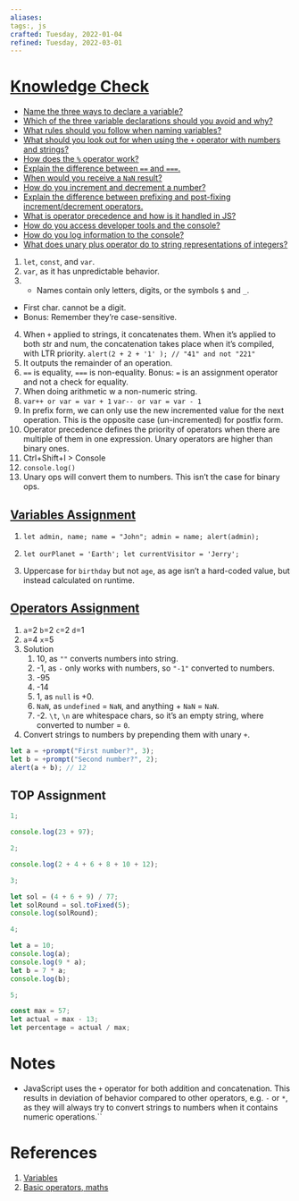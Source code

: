 ```yaml
---
aliases:
tags:, js
crafted: Tuesday, 2022-01-04
refined: Tuesday, 2022-03-01
---
```


# [Knowledge Check](https://www.theodinproject.com/paths/foundations/courses/foundations/lessons/fundamentals-part-1#knowledge-check)

- [Name the three ways to declare a variable?](https://www.theodinproject.com/paths/foundations/courses/foundations/lessons/fundamentals-part-1#variable-declaration)
- [Which of the three variable declarations should you avoid and why?](https://www.theodinproject.com/paths/foundations/courses/foundations/lessons/fundamentals-part-1#avoid-var)
- [What rules should you follow when naming variables?](https://javascript.info/variables#variable-naming)
- [What should you look out for when using the `+` operator with numbers and strings?](https://javascript.info/operators#string-concatenation-with-binary)
- [How does the `%` operator work?](https://javascript.info/operators#remainder)
- [Explain the difference between `==` and `===`.](https://www.w3schools.com/js/js_numbers.asp)
- [When would you receive a `NaN` result?](https://www.w3schools.com/js/js_numbers.asp)
- [How do you increment and decrement a number?](https://javascript.info/operators#increment-decrement)
- [Explain the difference between prefixing and post-fixing increment/decrement operators.](https://javascript.info/operators#increment-decrement)
- [What is operator precedence and how is it handled in JS?](https://javascript.info/operators#operator-precedence)
- [How do you access developer tools and the console?](https://www.theodinproject.com/paths/foundations/courses/foundations/lessons/fundamentals-part-1#access-devTools-console)
- [How do you log information to the console?](https://www.theodinproject.com/paths/foundations/courses/foundations/lessons/fundamentals-part-1#console-log)
- [What does unary plus operator do to string representations of integers?](https://javascript.info/operators#numeric-conversion-unary)

1. `let`, `const`, and `var`.
2. `var`, as it has unpredictable behavior.
3. - Names contain only letters, digits, or the symbols `$` and `_`.

- First char. cannot be a digit.
- Bonus: Remember they’re case-sensitive.

4. When `+` applied to strings, it concatenates them. When it’s applied to both str and num, the concatenation takes place when it’s compiled, with LTR priority.
   `alert(2 + 2 + '1' ); // "41" and not "221"`
5. It outputs the remainder of an operation.
6. `==` is equality, `===` is non-equality. Bonus: `=` is an assignment operator and not a check for equality.
7. When doing arithmetic w a non-numeric string.
8. `var++ or var = var + 1`
   `var-- or var = var - 1`
9. In prefix form, we can only use the new incremented value for the next operation. This is the opposite case (un-incremented) for postfix form.
10. Operator precedence defines the priority of operators when there are multiple of them in one expression. Unary operators are higher than binary ones.
11. Ctrl+Shift+I > Console
12. `console.log()`
13. Unary ops will convert them to numbers. This isn’t the case for binary ops.

## [Variables Assignment](https://javascript.info/variables)

1. `let admin, name; name = "John"; admin = name; alert(admin);`

2. `let ourPlanet = 'Earth'; let currentVisitor = 'Jerry';`

3. Uppercase for `birthday` but not `age`, as age isn’t a hard-coded value, but instead calculated on runtime.

## [Operators Assignment](https://javascript.info/operators)

1. `a`=2
   `b`=2
   `c`=2
   `d`=1
2. `a`=4
   `x`=5
3. Solution
   1. 10, as `""` converts numbers into string.
   2. -1, as `-` only works with numbers, so `"-1"` converted to numbers.
   3. -95
   4. -14
   5. 1, as `null` is +0.
   6. `NaN`, as `undefined` = `NaN`, and anything + `NaN` = `NaN`.
   7. -2. `\t`, `\n` are whitespace chars, so it’s an empty string, where converted to number = `0`.
4. Convert strings to numbers by prepending them with unary `+`.

```js
let a = +prompt("First number?", 3);
let b = +prompt("Second number?", 2);
alert(a + b); // 12
```

## TOP Assignment

```js
1;

console.log(23 + 97);

2;

console.log(2 + 4 + 6 + 8 + 10 + 12);

3;

let sol = (4 + 6 + 9) / 77;
let solRound = sol.toFixed(5);
console.log(solRound);

4;

let a = 10;
console.log(a);
console.log(9 * a);
let b = 7 * a;
console.log(b);

5;

const max = 57;
let actual = max - 13;
let percentage = actual / max;
```

# Notes

- JavaScript uses the `+` operator for both addition and concatenation. This results in deviation of behavior compared to other operators, e.g. `-` or `*`, as they will always try to convert strings to numbers when it contains numeric operations.``

# References

1. [Variables](http://javascript.info/variables)
2. [Basic operators, maths](http://javascript.info/operators)
